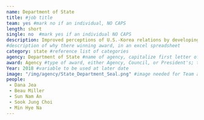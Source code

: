 ```yaml
---
name: Department of State
title: #job title
team: yes #mark no if an individual, NO CAPS
length: short
single: no  #mark yes if an individual NO CAPS
description: Improved perceptions of U.S.-Korea relations by developing relationships with local South Korean organizations and communities. The team achieved this through the design and implementation of initiatives such as Next-Gen, a data-driven platform that surveys Korean students’ perspectives on U.S.-Korea relations and generates follow-up discussions to connect Americans with Korean student leaders.  
#description of why there winning award, in an excel spreadsheet
category: state #reference list of categories
agency: Department of State #name of agency, capitalize first letter of each name
award: Agency #type of award, either Agency, Council, or President's; this is case sensitive so make sure to match the options listed exactly. This section generates the format of the card
Year: 2018 #variable to be used at later date
image: "/img/agency/State_Department_Seal.png" #image needed for Team award (agency seal) and President's award (headshot); leave empty if and individual Agency award
people:
 - Dana Jea
 - Beau Miller
 - Sun Nam An
 - Sook Jung Choi
 - Min Hye Na
---
```

